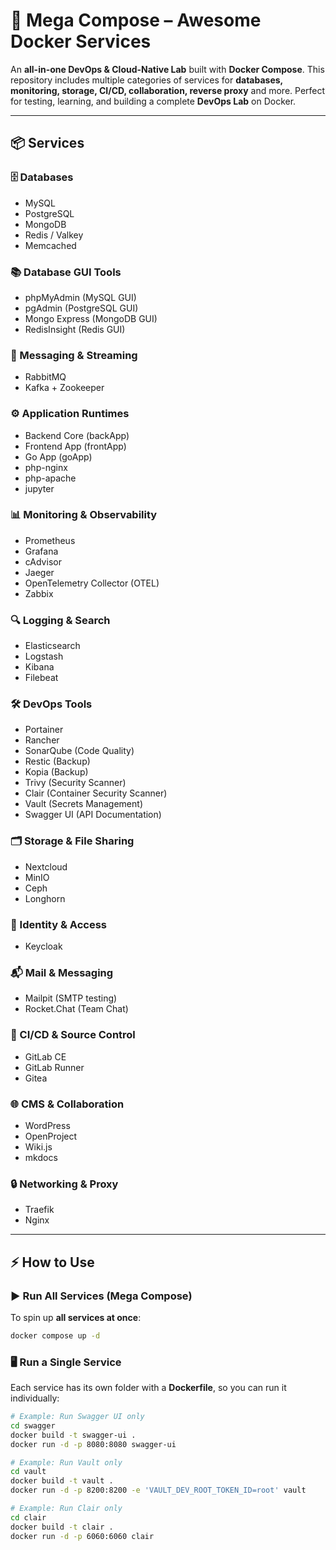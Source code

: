 # 🚀 Mega Compose – Awesome Docker Services

An **all-in-one DevOps & Cloud-Native Lab** built with **Docker Compose**.
This repository includes multiple categories of services for **databases, monitoring, storage, CI/CD, collaboration, reverse proxy** and more.
Perfect for testing, learning, and building a complete **DevOps Lab** on Docker.

---

## 📦 Services

### 🗄️ Databases

* MySQL
* PostgreSQL
* MongoDB
* Redis / Valkey
* Memcached

### 📚 Database GUI Tools

* phpMyAdmin (MySQL GUI)
* pgAdmin (PostgreSQL GUI)
* Mongo Express (MongoDB GUI)
* RedisInsight (Redis GUI)

### 🐇 Messaging & Streaming

* RabbitMQ
* Kafka + Zookeeper

### ⚙️ Application Runtimes

* Backend Core (backApp)
* Frontend App (frontApp)
* Go App (goApp)
* php-nginx
* php-apache
* jupyter

### 📊 Monitoring & Observability

* Prometheus
* Grafana
* cAdvisor
* Jaeger
* OpenTelemetry Collector (OTEL)
* Zabbix

### 🔍 Logging & Search

* Elasticsearch
* Logstash
* Kibana
* Filebeat

### 🛠️ DevOps Tools

* Portainer
* Rancher
* SonarQube (Code Quality)
* Restic (Backup)
* Kopia (Backup)
* Trivy (Security Scanner)
* Clair (Container Security Scanner)
* Vault (Secrets Management)
* Swagger UI (API Documentation)

### 🗂️ Storage & File Sharing

* Nextcloud
* MinIO
* Ceph
* Longhorn

### 🔑 Identity & Access

* Keycloak

### 📬 Mail & Messaging

* Mailpit (SMTP testing)
* Rocket.Chat (Team Chat)

### 🦾 CI/CD & Source Control

* GitLab CE
* GitLab Runner
* Gitea

### 🌐 CMS & Collaboration

* WordPress
* OpenProject
* Wiki.js
* mkdocs

### 🔒 Networking & Proxy

* Traefik
* Nginx

---

## ⚡ How to Use

### ▶️ Run All Services (Mega Compose)

To spin up **all services at once**:

```bash
docker compose up -d
```

### 🖥️ Run a Single Service

Each service has its own folder with a **Dockerfile**, so you can run it individually:

```bash
# Example: Run Swagger UI only
cd swagger
docker build -t swagger-ui .
docker run -d -p 8080:8080 swagger-ui
```

```bash
# Example: Run Vault only
cd vault
docker build -t vault .
docker run -d -p 8200:8200 -e 'VAULT_DEV_ROOT_TOKEN_ID=root' vault
```

```bash
# Example: Run Clair only
cd clair
docker build -t clair .
docker run -d -p 6060:6060 clair
```
